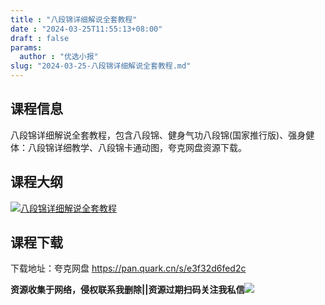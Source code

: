 ```yaml
---
title : "八段锦详细解说全套教程"
date : "2024-03-25T11:55:13+08:00"
draft : false
params:
  author : "优选小报"
slug: "2024-03-25-八段锦详细解说全套教程.md"
---
```


## 课程信息

八段锦详细解说全套教程，包含八段锦、健身气功八段锦(国家推行版)、强身健体：八段锦详细教学、八段锦卡通动图，夸克网盘资源下载。

## 课程大纲

[![八段锦详细解说全套教程](//img7-1.zhekoulieshou.com/mmbiz_jpg/iaHBVewvSIbAjcr9g6TlCXSfiaDqkbzuEzCqq1tt20eYicWb0Jkia8sEjY7FmchickrNWoTZiaU73HnrvSQIneANc82g/0)](//img7-1.zhekoulieshou.com/mmbiz_jpg/iaHBVewvSIbAjcr9g6TlCXSfiaDqkbzuEzCqq1tt20eYicWb0Jkia8sEjY7FmchickrNWoTZiaU73HnrvSQIneANc82g/0)

## 课程下载

下载地址：夸克网盘 https://pan.quark.cn/s/e3f32d6fed2c

**资源收集于网络，侵权联系我删除||资源过期扫码关注我私信**![](//img7-1.zhekoulieshou.com/mmbiz_jpg/iaHBVewvSIbAjcr9g6TlCXSfiaDqkbzuEzp207hVzPqT4YGQOAazQ1KNHCeACbia5Lzq4Ckwibe48iar1q7lgVP1o3w/640?wx_fmt=jpeg&from=appmsg)


